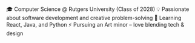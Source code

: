 🎓 Computer Science @ Rutgers University (Class of 2028)
💡 Passionate about software development and creative problem-solving
🌱 Learning React, Java, and Python
⚡ Pursuing an Art minor – love blending tech & design
